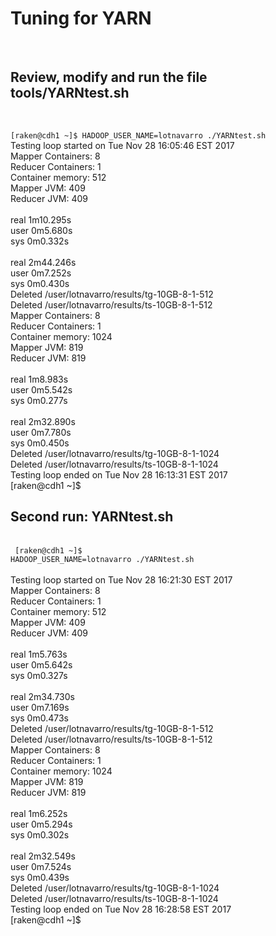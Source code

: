 
<h1>Tuning for YARN</code><br></h1><br>
<b><h2>Review, modify and run the file tools/YARNtest.sh</h2></b><br>
<code>
[raken@cdh1 ~]$ HADOOP_USER_NAME=lotnavarro ./YARNtest.sh</code><br>
Testing loop started on Tue Nov 28 16:05:46 EST 2017<br>
Mapper Containers: 8<br>
Reducer Containers: 1<br>
Container memory: 512<br>
Mapper JVM: 409<br>
Reducer JVM: 409<br>
<br>
real	1m10.295s<br>
user	0m5.680s<br>
sys	0m0.332s<br>
<br>
real	2m44.246s<br>
user	0m7.252s<br>
sys	0m0.430s<br>
Deleted /user/lotnavarro/results/tg-10GB-8-1-512<br>
Deleted /user/lotnavarro/results/ts-10GB-8-1-512<br>
Mapper Containers: 8<br>
Reducer Containers: 1<br>
Container memory: 1024<br>
Mapper JVM: 819<br>
Reducer JVM: 819<br>
<br>
real	1m8.983s<br>
user	0m5.542s<br>
sys	0m0.277s<br>
<br>
real	2m32.890s<br>
user	0m7.780s<br>
sys	0m0.450s<br>
Deleted /user/lotnavarro/results/tg-10GB-8-1-1024<br>
Deleted /user/lotnavarro/results/ts-10GB-8-1-1024<br>
Testing loop ended on Tue Nov 28 16:13:31 EST 2017<br>
[raken@cdh1 ~]$ <br>

<b><h2>Second run: YARNtest.sh</h2></b><br>
<code>
[raken@cdh1 ~]$ HADOOP_USER_NAME=lotnavarro ./YARNtest.sh</code><br>
<br>
Testing loop started on Tue Nov 28 16:21:30 EST 2017<br>
Mapper Containers: 8<br>
Reducer Containers: 1<br>
Container memory: 512<br>
Mapper JVM: 409<br>
Reducer JVM: 409<br>
<br>
real	1m5.763s<br>
user	0m5.642s<br>
sys	0m0.327s<br>
<br>
real	2m34.730s<br>
user	0m7.169s<br>
sys	0m0.473s<br>
Deleted /user/lotnavarro/results/tg-10GB-8-1-512<br>
Deleted /user/lotnavarro/results/ts-10GB-8-1-512<br>
Mapper Containers: 8<br>
Reducer Containers: 1<br>
Container memory: 1024<br>
Mapper JVM: 819<br>
Reducer JVM: 819<br>
<br>
real	1m6.252s<br>
user	0m5.294s<br>
sys	0m0.302s<br>
<br>
real	2m32.549s<br>
user	0m7.524s<br>
sys	0m0.439s<br>
Deleted /user/lotnavarro/results/tg-10GB-8-1-1024<br>
Deleted /user/lotnavarro/results/ts-10GB-8-1-1024<br>
Testing loop ended on Tue Nov 28 16:28:58 EST 2017<br>
[raken@cdh1 ~]$ <br>

